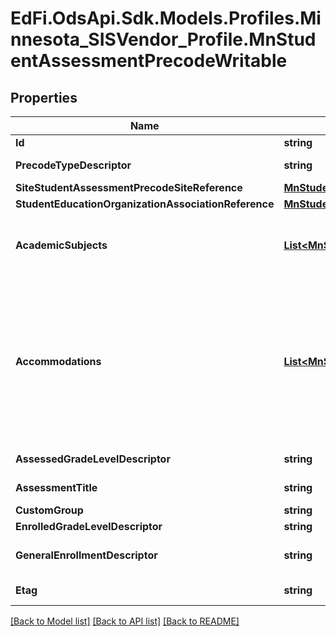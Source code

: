 # EdFi.OdsApi.Sdk.Models.Profiles.Minnesota_SISVendor_Profile.MnStudentAssessmentPrecodeWritable
## Properties

Name | Type | Description | Notes
------------ | ------------- | ------------- | -------------
**Id** | **string** |  | 
**PrecodeTypeDescriptor** | **string** | Type of pre-code record. For example, MCA/MTAS, ACCESS/ALT-ACCESS | 
**SiteStudentAssessmentPrecodeSiteReference** | [**MnStudentAssessmentPrecodeSiteReference**](MnStudentAssessmentPrecodeSiteReference.md) |  | [optional] 
**StudentEducationOrganizationAssociationReference** | [**MnStudentEducationOrganizationAssociationReference**](MnStudentEducationOrganizationAssociationReference.md) |  | 
**AcademicSubjects** | [**List&lt;MnStudentAssessmentPrecodeAcademicSubjectWritable&gt;**](MnStudentAssessmentPrecodeAcademicSubjectWritable.md) | An unordered collection of studentAssessmentPrecodeAcademicSubjects. The description of the content or subject area (e.g., arts, mathematics, reading, stenography, or a foreign language) of an assessment. | [optional] 
**Accommodations** | [**List&lt;MnStudentAssessmentPrecodeAccommodationWritable&gt;**](MnStudentAssessmentPrecodeAccommodationWritable.md) | An unordered collection of studentAssessmentPrecodeAccommodations. The specific type of special variation used in how an examination is presented, how it is administered, or how the test taker is allowed to respond. This generally refers to changes that do not substantially alter what the examination measures. The proper use of accommodations does not substantially change academic level or performance criteria. For example:          Braille          Enlarged monitor view          Extra time          Large Print          Setting          Oral Administration          ... | [optional] 
**AssessedGradeLevelDescriptor** | **string** | The grade level tested for student when assessed. | [optional] 
**AssessmentTitle** | **string** | Refers to the test name of the assessment taken by the student. | [optional] 
**CustomGroup** | **string** | District use special sort order | [optional] 
**EnrolledGradeLevelDescriptor** | **string** | The grade level for which student is enrolled. | [optional] 
**GeneralEnrollmentDescriptor** | **string** | Student enrollment at the time of assessment pre-coding. For example H-Homeschool, N-Nonpublic, R-Regular | [optional] 
**Etag** | **string** | A unique system-generated value that identifies the version of the resource. | [optional] 

[[Back to Model list]](../README.md#documentation-for-models) [[Back to API list]](../README.md#documentation-for-api-endpoints) [[Back to README]](../README.md)

